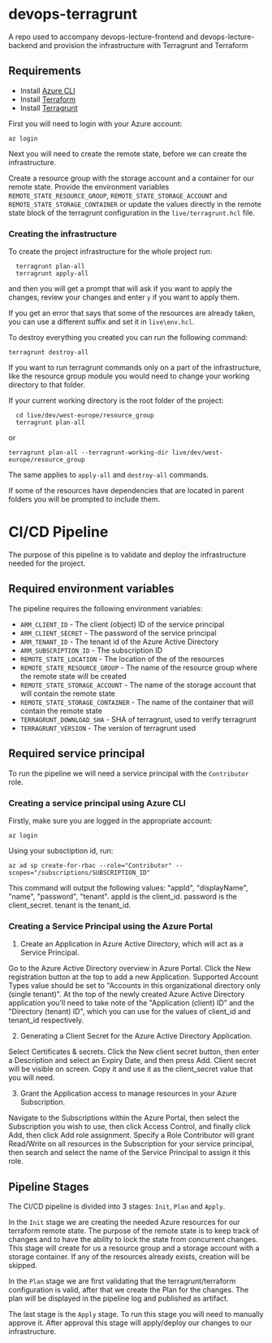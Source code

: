 # devops-terragrunt

A repo used to accompany devops-lecture-frontend and devops-lecture-backend and provision the infrastructure with Terragrunt and Terraform

## Requirements

- Install [Azure CLI](https://docs.microsoft.com/en-us/cli/azure/install-azure-cli?view=azure-cli-latest)
- Install [Terraform](https://learn.hashicorp.com/terraform/getting-started/install)
- Install [Terragrunt](https://terragrunt.gruntwork.io/docs/getting-started/install/)

First you will need to login with your Azure account:


```az login```

Next you will need to create the remote state, before we can create the infrastructure. 

Create a resource group with the storage account and a container for our remote state. Provide the environment variables `REMOTE_STATE_RESOURCE_GROUP`, `REMOTE_STATE_STORAGE_ACCOUNT` and `REMOTE_STATE_STORAGE_CONTAINER` or update the values directly in the remote state block of the terragrunt configuration in the `live/terragrunt.hcl` file.

### Creating the infrastructure

To create the project infrastructure for the whole project run:

```
  terragrunt plan-all
  terragrunt apply-all
```


and then you will get a prompt that will ask if you want to apply the changes, review your changes and enter `y` if you want to apply them.

If you get an error that says that some of the resources are already taken, you can use a different suffix and set it in `live\env.hcl`.

To destroy everything you created you can run the following command:

```terragrunt destroy-all```

If you want to run terragrunt commands only on a part of the infrastructure, like the resource group module you would need to change your working directory to that folder.

If your current working directory is the root folder of the project:

```
  cd live/dev/west-europe/resource_group 
  terragrunt plan-all
```

or

```terragrunt plan-all --terragrunt-working-dir live/dev/west-europe/resource_group```

The same applies to `apply-all` and `destroy-all` commands.

If some of the resources have dependencies that are located in parent folders you will be prompted to include them.


# CI/CD Pipeline

The purpose of this pipeline is to validate and deploy the infrastructure needed for the project. 

## Required environment variables

The pipeline requires the following environment variables:

- `ARM_CLIENT_ID` - The client (object) ID of the service principal
- `ARM_CLIENT_SECRET` - The password of the service principal
- `ARM_TENANT_ID` - The tenant id of the Azure Active Directory
- `ARM_SUBSCRIPTION_ID` - The subscription ID
- `REMOTE_STATE_LOCATION` - The location of the of the resources
- `REMOTE_STATE_RESOURCE_GROUP` - The name of the resource group where the remote state will be created
- `REMOTE_STATE_STORAGE_ACCOUNT` - The name of the storage account that will contain the remote state
- `REMOTE_STATE_STORAGE_CONTAINER` - The name of the container that will contain the remote state
- `TERRAGRUNT_DOWNLOAD_SHA` - SHA of terragrunt, used to verify terragrunt
- `TERRAGRUNT_VERSION` - The version of terragrunt used

## Required service principal

To run the pipeline we will need a service principal with the `Contributor` role.

### Creating a service principal using Azure CLI

Firstly, make sure you are logged in the appropriate account:

```
az login 
```

Using your subsctiption id, run:

```
az ad sp create-for-rbac --role="Contributor" --scopes="/subscriptions/SUBSCRIPTION_ID"
```

This command will output the following values: "appId", "displayName", "name", "password", "tenant". 
appId is the client_id.
password is the client_secret.
tenant is the tenant_id.


### Creating a Service Principal using the Azure Portal

1. Create an Application in Azure Active Directory, which will act as a Service Principal.

Go to the Azure Active Directory overview in Azure Portal. Click the New registration button at the top to add a new Application. Supported Account Types value should be set to "Accounts in this organizational directory only (single tenant)".
At the top of the newly created Azure Active Directory application you'll need to take note of the "Application (client) ID" and the "Directory (tenant) ID", which you can use for the values of client_id and tenant_id respectively.

2. Generating a Client Secret for the Azure Active Directory Application.

Select Certificates & secrets. Click the New client secret button, then enter a Description and select an Expiry Date, and then press Add. Client secret will be visible on screen. Copy it and use it as the client_secret value that you will need.

3. Grant the Application access to manage resources in your Azure Subscription.

Navigate to the Subscriptions within the Azure Portal, then select the Subscription you wish to use, then click Access Control, and finally click Add, then click Add role assignment. Specify a Role Contributor will grant Read/Write on all resources in the Subscription for your service principal, then search and select the name of the Service Principal to assign it this role.

## Pipeline Stages

The CI/CD pipeline is divided into 3 stages: `Init`, `Plan` and `Apply`. 

In the `Init` stage we are creating the needed Azure resources for our terraform remote state. The purpose of the remote state is to keep track of changes and to have the ability to lock the state from concurrent changes. This stage will create for us a resource group and a storage account with a storage container. If any of the resources already exists, creation will be skipped.

In the `Plan` stage we are first validating that the terragrunt/terraform configuration is valid, after that we create the Plan for the changes. The plan will be displayed in the pipeline log and published as artifact.

The last stage is the `Apply` stage. To run this stage you will need to manually approve it. After approval this stage will apply/deploy our changes to our infrastructure.
